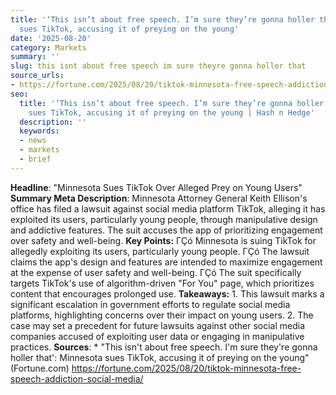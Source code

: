 ```yaml
---
title: '‘This isn’t about free speech. I’m sure they’re gonna holler that’: Minnesota
  sues TikTok, accusing it of preying on the young'
date: '2025-08-20'
category: Markets
summary: ''
slug: this isnt about free speech im sure theyre gonna holler that
source_urls:
- https://fortune.com/2025/08/20/tiktok-minnesota-free-speech-addiction-social-media/
seo:
  title: '‘This isn’t about free speech. I’m sure they’re gonna holler that’: Minnesota
    sues TikTok, accusing it of preying on the young | Hash n Hedge'
  description: ''
  keywords:
  - news
  - markets
  - brief
---
```


**Headline**: "Minnesota Sues TikTok Over Alleged Prey on Young Users"  **Summary Meta Description**: Minnesota Attorney General Keith Ellison's office has filed a lawsuit against social media platform TikTok, alleging it has exploited its users, particularly young people, through manipulative design and addictive features. The suit accuses the app of prioritizing engagement over safety and well-being.  **Key Points:**  ΓÇó Minnesota is suing TikTok for allegedly exploiting its users, particularly young people. ΓÇó The lawsuit claims the app's design and features are intended to maximize engagement at the expense of user safety and well-being. ΓÇó The suit specifically targets TikTok's use of algorithm-driven "For You" page, which prioritizes content that encourages prolonged use.  **Takeaways:**  1. This lawsuit marks a significant escalation in government efforts to regulate social media platforms, highlighting concerns over their impact on young users. 2. The case may set a precedent for future lawsuits against other social media companies accused of exploiting user data or engaging in manipulative practices.  **Sources**:  * "This isn't about free speech. I'm sure they're gonna holler that': Minnesota sues TikTok, accusing it of preying on the young" (Fortune.com) https://fortune.com/2025/08/20/tiktok-minnesota-free-speech-addiction-social-media/ 
